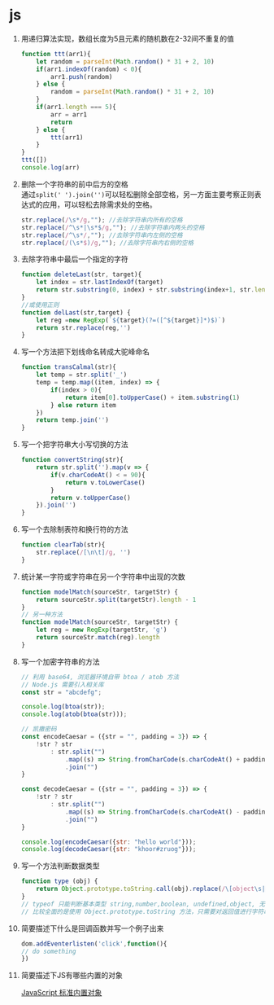 # js

1. 用递归算法实现，数组长度为5且元素的随机数在2-32间不重复的值

    ```js
    function ttt(arr1){
        let random = parseInt(Math.random() * 31 + 2, 10)
        if(arr1.indexOf(random) < 0){
            arr1.push(random)
        } else {
            random = parseInt(Math.random() * 31 + 2, 10)
        }
        if(arr1.length === 5){
            arr = arr1
            return
        } else {
            ttt(arr1)
        }
    }
    ttt([])
    console.log(arr)
    ```

2. 删除一个字符串的前中后方的空格  
    通过`split(' ').join('')`可以轻松删除全部空格，另一方面主要考察正则表达式的应用，可以轻松去除需求处的空格。

    ```js
    str.replace(/\s*/g,""); //去除字符串内所有的空格
    str.replace(/^\s*|\s*$/g,""); //去除字符串内两头的空格
    str.replace(/^\s*/,""); //去除字符串内左侧的空格
    str.replace(/(\s*$)/g,""); //去除字符串内右侧的空格
    ```

3. 去除字符串中最后一个指定的字符

    ```js
    function deleteLast(str, target){
        let index = str.lastIndexOf(target)
        return str.substring(0, index) + str.substring(index+1, str.length)
    }
    //或使用正则
    function delLast(str,target) {
        let reg =new RegExp(`${target}(?=([^${target}]*)$)`)
        return str.replace(reg,'')
    }
    ```

4. 写一个方法把下划线命名转成大驼峰命名  

    ```js
    function transCalmal(str){
        let temp = str.split('_')
        temp = temp.map((item, index) => {
            if(index > 0){
                return item[0].toUpperCase() + item.substring(1)
            } else return item
        })
        return temp.join('')
    }
    ```

5. 写一个把字符串大小写切换的方法

    ```js
    function convertString(str){
        return str.split('').map(v => {
            if(v.charCodeAt() < = 90){
                return v.toLowerCase()
            }
            return v.toUpperCase()
        }).join('')
    }
    ```

6. 写一个去除制表符和换行符的方法

    ```js
    function clearTab(str){
        str.replace(/[\n\t]/g, '')
    }
    ```

7. 统计某一字符或字符串在另一个字符串中出现的次数

    ```js
    function modelMatch(sourceStr, targetStr) {
        return sourceStr.split(targetStr).length - 1
    }
    // 另一种方法
    function modelMatch(sourceStr, targetStr) {
        let reg = new RegExp(targetStr, 'g')
        return sourceStr.match(reg).length
    }
    ```

8. 写一个加密字符串的方法

    ```js
    // 利用 base64, 浏览器环境自带 btoa / atob 方法
    // Node.js 需要引入相关库
    const str = "abcdefg";

    console.log(btoa(str));
    console.log(atob(btoa(str)));

    // 凯撒密码
    const encodeCaesar = ({str = "", padding = 3}) => {
        !str ? str
            : str.split("")
                .map((s) => String.fromCharCode(s.charCodeAt() + padding))
                .join("")
    }

    const decodeCaesar = ({str = "", padding = 3}) => {
        !str ? str
            : str.split("")
                .map((s) => String.fromCharCode(s.charCodeAt() - padding))
                .join("")
    }

    console.log(encodeCaesar({str: "hello world"}));
    console.log(decodeCaesar({str: "khoor#zruog"}));
    ```

9. 写一个方法判断数据类型

    ```js
    function type (obj) {
        return Object.prototype.toString.call(obj).replace(/\[object\s|\]/g,'');
    }
    // typeof 只能判断基本类型 string,number,boolean, undefined,object, 无法判断Array和Object
    // 比较全面的是使用 Object.prototype.toString 方法，只需要对返回值进行字符串分割即可
    ```

10. 简要描述下什么是回调函数并写一个例子出来

    ```js
    dom.addEventerlisten('click',function(){
    // do something
    })
    ```

11. 简要描述下JS有哪些内置的对象

    [JavaScript 标准内置对象](https://developer.mozilla.org/zh-CN/docs/Web/JavaScript/Reference/Global_Objects)
